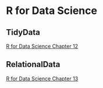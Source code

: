# R for Data Science

## TidyData
[R for Data Science Chapter 12](http://r4ds.had.co.nz/tidy-data.html)


## RelationalData
[R for Data Science Chapter 13](http://r4ds.had.co.nz/relational-data.html)
